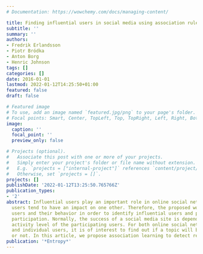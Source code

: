 ```yaml
---
# Documentation: https://wowchemy.com/docs/managing-content/

title: Finding influential users in social media using association rule learning
subtitle: ''
summary: ''
authors:
- Fredrik Erlandsson
- Piotr Bródka
- Anton Borg
- Henric Johnson
tags: []
categories: []
date: 2016-01-01
lastmod: 2022-01-12T14:25:50+01:00
featured: false
draft: false

# Featured image
# To use, add an image named `featured.jpg/png` to your page's folder.
# Focal points: Smart, Center, TopLeft, Top, TopRight, Left, Right, BottomLeft, Bottom, BottomRight.
image:
  caption: ''
  focal_point: ''
  preview_only: false

# Projects (optional).
#   Associate this post with one or more of your projects.
#   Simply enter your project's folder or file name without extension.
#   E.g. `projects = ["internal-project"]` references `content/project/deep-learning/index.md`.
#   Otherwise, set `projects = []`.
projects: []
publishDate: '2022-01-12T13:25:50.765766Z'
publication_types:
- '2'
abstract: Influential users play an important role in online social networks since
  users tend to have an impact on one other. Therefore, the proposed work analyzes
  users and their behavior in order to identify influential users and predict user
  participation. Normally, the success of a social media site is dependent on the
  activity level of the participating users. For both online social networking sites
  and individual users, it is of interest to find out if a topic will be interesting
  or not. In this article, we propose association learning to detect relationships
publication: '*Entropy*'
---
```

